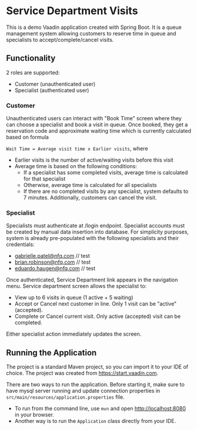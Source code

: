 # Service Department Visits

This is a demo Vaadin application created with Spring Boot. It is a queue management system allowing customers to reserve time in queue and specialists to accept/complete/cancel visits.

## Functionality
2 roles are supported:
- Customer (unauthenticated user)
- Specialist (authenticated user)

### Customer
Unauthenticated users can interact with "Book Time" screen where they can choose a specialist and book a visit in queue. Once booked, they get a reservation code and approximate waiting time which is currently calculated based on formula

`Wait Time = Average visit time x Earlier visits`, where
 - Earlier visits is the number of active/waiting visits before this visit
 - Average time is based on the following conditions:
   - If a specialist has some completed visits, average time is calculated for that specialist
   - Otherwise, average time is calculated for all specialists
   - If there are no completed visits by any specialist, system defaults to 7 minutes.
Additionally, customers can cancel the visit.

### Specialist
Specialists must authenticate at /login endpoint. Specialist accounts must be created by manual data insertion into database. For simplicity purposes, system is already pre-populated with the following specialists and their credentials:
- gabrielle.patel@nfq.com // test
- brian.robinson@nfq.com // test
- eduardo.haugen@nfq.com // test

Once authenticated, Service Department link appears in the navigation menu. Service department screen allows the specialist to:
- View up to 6 visits in queue (1 active + 5 waiting)
- Accept or Cancel next customer in line. Only 1 visit can be "active" (accepted).
- Complete or Cancel current visit. Only active (accepted) visit can be completed.

Either specialist action immediately updates the screen.


## Running the Application
The project is a standard Maven project, so you can import it to your IDE of choice. The project was created from https://start.vaadin.com.

There are two ways to run the application. Before starting it, make sure to have mysql server running and update connection properties in `src/main/resources/application.properties` file.
 - To run from the command line, use `mvn` and open [http://localhost:8080](http://localhost:8080) in your browser.
 - Another way is to run the `Application` class directly from your IDE.
 
